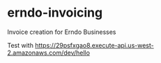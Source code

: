 # erndo-invoicing
Invoice creation for Erndo Businesses

Test with https://29psfxgao8.execute-api.us-west-2.amazonaws.com/dev/hello